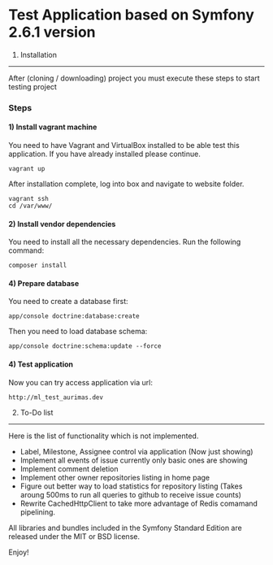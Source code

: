 Test Application based on Symfony 2.6.1 version
========================

1) Installation
----------------------------------

After (cloning / downloading) project you must execute these steps to start testing project

### Steps

#### 1) Install vagrant machine
You need to have Vagrant and VirtualBox installed to be able test this application. If you have already installed please continue.

	vagrant up

After installation complete, log into box and navigate to website folder.

	vagrant ssh
	cd /var/www/

#### 2) Install vendor dependencies

You need to install all the necessary dependencies. Run the following command:

    composer install
    
#### 4) Prepare database

You need to create a database first:

    app/console doctrine:database:create

Then you need to load database schema:

	app/console doctrine:schema:update --force

#### 4) Test application

Now you can try access application via url:

	http://ml_test_aurimas.dev


2) To-Do list
----------------------------------
Here is the list of functionality which is not implemented.

* Label, Milestone, Assignee control via application (Now just showing)
* Implement all events of issue currently only basic ones are showing
* Implement comment deletion
* Implement other owner repositories listing in home page
* Figure out better way to load statistics for repository listing (Takes aroung 500ms to run all queries to github to receive issue counts)
* Rewrite CachedHttpClient to take more advantage of Redis comamand pipelining.

All libraries and bundles included in the Symfony Standard Edition are
released under the MIT or BSD license.

Enjoy!